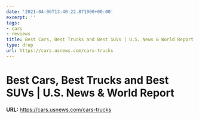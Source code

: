 ```yaml
---
date: '2021-04-06T13:40:22.871000+00:00'
excerpt: ''
tags:
- cars
- reviews
title: Best Cars, Best Trucks and Best SUVs | U.S. News & World Report
type: drop
url: https://cars.usnews.com/cars-trucks
---
```


# Best Cars, Best Trucks and Best SUVs | U.S. News & World Report

**URL:** https://cars.usnews.com/cars-trucks
